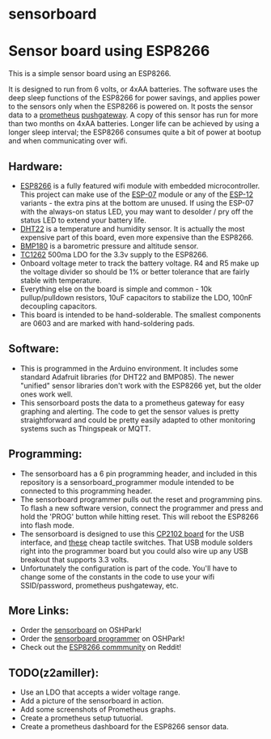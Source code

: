 # sensorboard
Sensor board using ESP8266
==========================

This is a simple sensor board using an ESP8266.

It is designed to run from 6 volts, or 4xAA batteries.  The software uses the
deep sleep functions of the ESP8266 for power savings, and applies power to the
sensors only when the ESP8266 is powered on.  It posts the sensor data to a 
[prometheus](http://prometheus.io/) [pushgateway](https://github.com/prometheus/pushgateway).
A copy of this sensor has run for more than two months on 4xAA batteries.
Longer life can be achieved by using a longer sleep interval; the ESP8266
consumes quite a bit of power at bootup and when communicating over wifi.

Hardware:
---------

* [ESP8266](https://github.com/esp8266/Arduino) is a fully featured wifi
  module with embedded microcontroller.  This project can make use of the
  [ESP-07](http://www.banggood.com/ESP8266-ESP-07-Remote-Serial-Port-WIFI-Transceiver-Wireless-Module-p-961247.html)
  module or any of the
  [ESP-12](http://www.banggood.com/ESP8266-ESP-12E-Remote-Serial-Port-WIFI-Transceiver-Wireless-Module-p-980984.html)
  variants - the extra pins at the bottom are unused.  If using the ESP-07
  with the always-on status LED, you may want to desolder / pry off the
  status LED to extend your battery life.
* [DHT22](http://www.electrodragon.com/product/dht22-pre-order-link/) is a
  temperature and humidity sensor.  It is actually the most expensive part
  of this board, even more expensive than the ESP8266.
* [BMP180](http://www.banggood.com/BMP180-Digital-Barometric-Pressure-Sensor-Module-Board-p-930690.html)
  is a barometric pressure and altitude sensor.
* [TC1262](http://ww1.microchip.com/downloads/en/DeviceDoc/21373C.pdf) 500ma
  LDO for the 3.3v supply to the ESP8266.
* Onboard voltage meter to track the battery voltage.  R4 and R5 make up
  the voltage divider so should be 1% or better tolerance that are
  fairly stable with temperature. 
* Everything else on the board is simple and common - 10k pullup/pulldown
  resistors, 10uF capacitors to stabilize the LDO, 100nF decoupling capacitors.
* This board is intended to be hand-solderable. The smallest components are
  0603 and are marked with hand-soldering pads.

Software:
---------

* This is programmed in the Arduino environment.  It includes some standard
  Adafruit libraries (for DHT22 and BMP085).  The newer "unified" sensor
  libraries don't work with the ESP8266 yet, but the older ones work well.
* This sensorboard posts the data to a prometheus gateway for easy graphing
  and alerting.  The code to get the sensor values is pretty straightforward
  and could be pretty easily adapted to other monitoring systems such as
  Thingspeak or MQTT.

Programming:
------------

* The sensorboard has a 6 pin programming header, and included in this
  repository is a sensorboard_programmer module intended to be connected to
  this programming header. 
* The sensorboard programmer pulls out the reset and programming pins.  To
  flash a new software version, connect the programmer and press and hold
  the 'PROG' button while hitting reset.  This will reboot the ESP8266 into
  flash mode.
* The sensorboard is designed to use this
  [CP2102 board](http://www.banggood.com/5Pcs-CJMCU-CP2102-USB-To-TTLSerial-Module-UART-STC-Downloader-p-980102.html)
  for the USB interface, and
  [these](http://www.banggood.com/100pcs-Mini-Micro-Momentary-Tactile-Tact-Switch-Push-Button-DIP-P4-p-917570.html)
  cheap tactile switches.  That USB module solders right into the programmer
  board but you could also wire up any USB breakout that supports 3.3 volts.
* Unfortunately the configuration is part of the code.  You'll have to change
  some of the constants in the code to use your wifi SSID/password,
  prometheus pushgateway, etc.

More Links:
-----------

* Order the [sensorboard](https://oshpark.com/shared_projects/rGc3bDv8) on
  OSHPark!
* Order the [sensorboard programmer](https://oshpark.com/shared_projects/qODz99nZ)
  on OSHPark!
* Check out the [ESP8266 commmunity](http://reddit.com/r/ESP8266) on Reddit!

TODO(z2amiller):
---------------

* Use an LDO that accepts a wider voltage range.
* Add a picture of the sensorboard in action.
* Add some screenshots of Prometheus graphs.
* Create a prometheus setup tutuorial.
* Create a prometheus dashboard for the ESP8266 sensor data.
